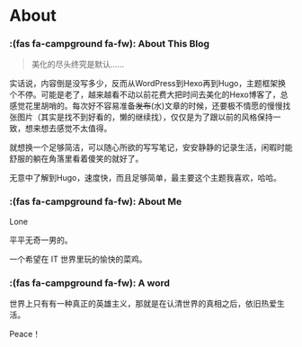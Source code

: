# About


###  :(fas fa-campground fa-fw): About This Blog

>   美化的尽头终究是默认......

实话说，内容倒是没写多少，反而从WordPress到Hexo再到Hugo，主题框架换个不停。可能是老了，越来越看不动以前花费大把时间去美化的Hexo博客了，总感觉花里胡哨的。每次好不容易准备~~发布~~(水)文章的时候，还要极不情愿的慢慢找张图片（其实是找不到好看的，懒的继续找），仅仅是为了跟以前的风格保持一致，想来想去感觉不太值得。

就想换一个足够简洁，可以随心所欲的写写笔记，安安静静的记录生活，闲暇时能舒服的躺在角落里看着傻笑的就好了。

无意中了解到Hugo，速度快，而且足够简单，最主要这个主题我喜欢，哈哈。

### :(fas fa-campground fa-fw): About Me

Lone 

平平无奇一男的。

一个希望在 IT 世界里玩的愉快的菜鸡。

### :(fas fa-campground fa-fw): A word 

世界上只有有一种真正的英雄主义，那就是在认清世界的真相之后，依旧热爱生活。

Peace！







